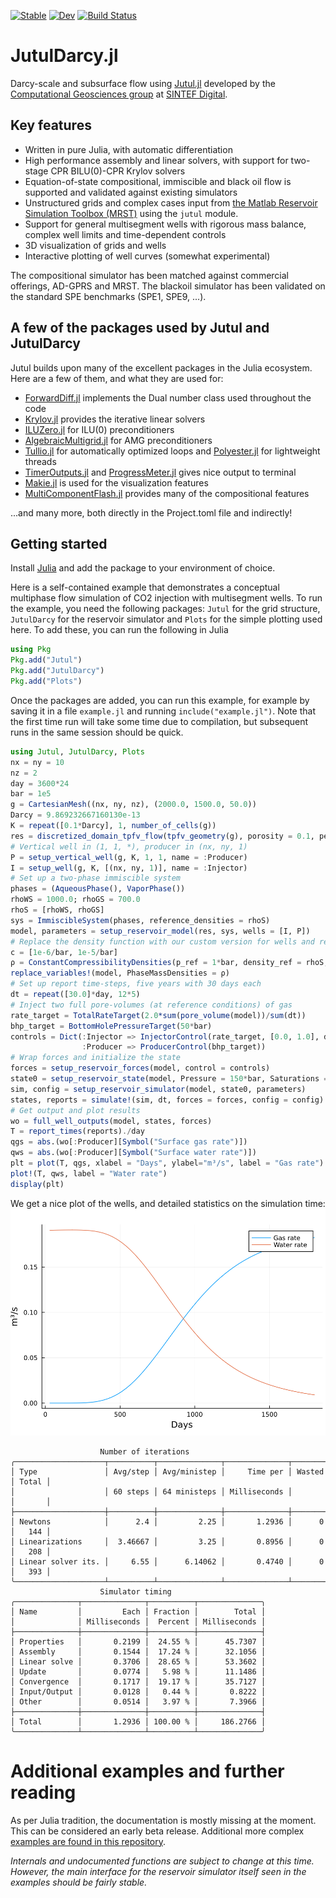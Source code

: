 [![Stable](https://img.shields.io/badge/docs-stable-blue.svg)](https://sintefmath.github.io/JutulDarcy.jl/stable/)
[![Dev](https://img.shields.io/badge/docs-dev-blue.svg)](https://sintefmath.github.io/JutulDarcy.jl/dev/)
[![Build Status](https://github.com/sintefmath/JutulDarcy.jl/actions/workflows/CI.yml/badge.svg?branch=main)](https://github.com/sintefmath/JutulDarcy.jl/actions/workflows/CI.yml?query=branch%3Amain)

# JutulDarcy.jl
Darcy-scale and subsurface flow using [Jutul.jl](https://github.com/sintefmath/Jutul.jl) developed by the [Computational Geosciences group](https://www.sintef.no/en/digital/departments-new/applied-mathematics/computational-geoscience/) at [SINTEF Digital](https://www.sintef.no/en/digital/).

## Key features
- Written in pure Julia, with automatic differentiation
- High performance assembly and linear solvers, with support for two-stage CPR BILU(0)-CPR Krylov solvers
- Equation-of-state compositional, immiscible and black oil flow is supported and validated against existing simulators
- Unstructured grids and complex cases input from [the Matlab Reservoir Simulation Toolbox (MRST)](https://www.mrst.no) using the `jutul` module.
- Support for general multisegment wells with rigorous mass balance, complex well limits and time-dependent controls
- 3D visualization of grids and wells
- Interactive plotting of well curves (somewhat experimental)

The compositional simulator has been matched against commercial offerings, AD-GPRS and MRST. The blackoil simulator has been validated on the standard SPE benchmarks (SPE1, SPE9, ...).

## A few of the packages used by Jutul and JutulDarcy
Jutul builds upon many of the excellent packages in the Julia ecosystem. Here are a few of them, and what they are used for:
- [ForwardDiff.jl](https://github.com/JuliaDiff/ForwardDiff.jl) implements the Dual number class used throughout the code
- [Krylov.jl](https://github.com/JuliaSmoothOptimizers/Krylov.jl) provides the iterative linear solvers
- [ILUZero.jl](https://github.com/mcovalt/ILUZero.jl/blob/master/src/ILUZero.jl) for ILU(0) preconditioners
- [AlgebraicMultigrid.jl](https://github.com/JuliaLinearAlgebra/AlgebraicMultigrid.jl) for AMG preconditioners
- [Tullio.jl](https://github.com/mcabbott/Tullio.jl) for automatically optimized loops and [Polyester.jl]() for lightweight threads
- [TimerOutputs.jl](https://github.com/KristofferC/TimerOutputs.jl) and [ProgressMeter.jl](https://github.com/timholy/ProgressMeter.jl) gives nice output to terminal 
- [Makie.jl](https://makie.juliaplots.org/) is used for the visualization features
- [MultiComponentFlash.jl](https://github.com/moyner/MultiComponentFlash.jl) provides many of the compositional features

...and many more, both directly in the Project.toml file and indirectly!

## Getting started
Install [Julia](https://julialang.org/) and add the package to your environment of choice.

Here is a self-contained example that demonstrates a conceptual multiphase flow simulation of CO2 injection with multisegment wells. To run the example, you need the following packages: `Jutul` for the grid structure, `JutulDarcy` for the reservoir simulator and `Plots` for the simple plotting used here. To add these, you can run the following in Julia
```julia
using Pkg
Pkg.add("Jutul")
Pkg.add("JutulDarcy")
Pkg.add("Plots")
```
Once the packages are added, you can run this example, for example by saving it in a file `example.jl` and running `include("example.jl")`. Note that the first time run will take some time due to compilation, but subsequent runs in the same session should be quick.
```julia
using Jutul, JutulDarcy, Plots
nx = ny = 10
nz = 2
day = 3600*24
bar = 1e5
g = CartesianMesh((nx, ny, nz), (2000.0, 1500.0, 50.0))
Darcy = 9.869232667160130e-13
K = repeat([0.1*Darcy], 1, number_of_cells(g))
res = discretized_domain_tpfv_flow(tpfv_geometry(g), porosity = 0.1, permeability = K)
# Vertical well in (1, 1, *), producer in (nx, ny, 1)
P = setup_vertical_well(g, K, 1, 1, name = :Producer)
I = setup_well(g, K, [(nx, ny, 1)], name = :Injector)
# Set up a two-phase immiscible system
phases = (AqueousPhase(), VaporPhase())
rhoWS = 1000.0; rhoGS = 700.0
rhoS = [rhoWS, rhoGS]
sys = ImmiscibleSystem(phases, reference_densities = rhoS)
model, parameters = setup_reservoir_model(res, sys, wells = [I, P])
# Replace the density function with our custom version for wells and reservoir
c = [1e-6/bar, 1e-5/bar]
ρ = ConstantCompressibilityDensities(p_ref = 1*bar, density_ref = rhoS, compressibility = c)
replace_variables!(model, PhaseMassDensities = ρ)
# Set up report time-steps, five years with 30 days each
dt = repeat([30.0]*day, 12*5)
# Inject two full pore-volumes (at reference conditions) of gas
rate_target = TotalRateTarget(2.0*sum(pore_volume(model))/sum(dt))
bhp_target = BottomHolePressureTarget(50*bar)
controls = Dict(:Injector => InjectorControl(rate_target, [0.0, 1.0], density = rhoGS),
                :Producer => ProducerControl(bhp_target))
# Wrap forces and initialize the state
forces = setup_reservoir_forces(model, control = controls)
state0 = setup_reservoir_state(model, Pressure = 150*bar, Saturations = [1.0, 0.0])
sim, config = setup_reservoir_simulator(model, state0, parameters)
states, reports = simulate!(sim, dt, forces = forces, config = config)
# Get output and plot results
wo = full_well_outputs(model, states, forces)
T = report_times(reports)./day
qgs = abs.(wo[:Producer][Symbol("Surface gas rate")])
qws = abs.(wo[:Producer][Symbol("Surface water rate")])
plt = plot(T, qgs, xlabel = "Days", ylabel="m³/s", label = "Gas rate")
plot!(T, qws, label = "Water rate")
display(plt)
```
We get a nice plot of the wells, and detailed statistics on the simulation time:
![Well curves](docs/src/assets/ex_plot.png)
```
                    Number of iterations
╭────────────────────┬──────────┬──────────────┬──────────────┬────────┬───────╮
│ Type               │ Avg/step │ Avg/ministep │     Time per │ Wasted │ Total │
│                    │ 60 steps │ 64 ministeps │ Milliseconds │        │       │
├────────────────────┼──────────┼──────────────┼──────────────┼────────┼───────┤
│ Newtons            │      2.4 │         2.25 │       1.2936 │      0 │   144 │
│ Linearizations     │  3.46667 │         3.25 │       0.8956 │      0 │   208 │
│ Linear solver its. │     6.55 │      6.14062 │       0.4740 │      0 │   393 │
╰────────────────────┴──────────┴──────────────┴──────────────┴────────┴───────╯
                    Simulator timing
╭──────────────┬──────────────┬──────────┬──────────────╮
│ Name         │         Each │ Fraction │        Total │
│              │ Milliseconds │  Percent │ Milliseconds │
├──────────────┼──────────────┼──────────┼──────────────┤
│ Properties   │       0.2199 │  24.55 % │      45.7307 │
│ Assembly     │       0.1544 │  17.24 % │      32.1056 │
│ Linear solve │       0.3706 │  28.65 % │      53.3602 │
│ Update       │       0.0774 │   5.98 % │      11.1486 │
│ Convergence  │       0.1717 │  19.17 % │      35.7127 │
│ Input/Output │       0.0128 │   0.44 % │       0.8222 │
│ Other        │       0.0514 │   3.97 % │       7.3966 │
├──────────────┼──────────────┼──────────┼──────────────┤
│ Total        │       1.2936 │ 100.00 % │     186.2766 │
╰──────────────┴──────────────┴──────────┴──────────────╯
```
# Additional examples and further reading
As per Julia tradition, the documentation is mostly missing at the moment. This can be considered an early beta release. Additional more complex [examples are found in this repository](https://github.com/sintefmath/JutulExamples.jl).

*Internals and undocumented functions are subject to change at this time. However, the main interface for the reservoir simulator itself seen in the examples should be fairly stable.*
